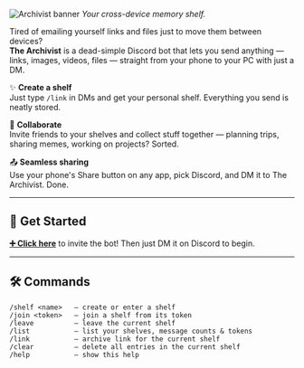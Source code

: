 ![Archivist banner](https://github.com/user-attachments/assets/022b7793-627d-47a6-927d-192e1e338a84)
*Your cross-device memory shelf.*

Tired of emailing yourself links and files just to move them between devices?  
**The Archivist** is a dead-simple Discord bot that lets you send anything — links, images, videos, files — straight from your phone to your PC with just a DM.

✨ **Create a shelf**  
Just type `/link` in DMs and get your personal shelf. Everything you send is neatly stored.

👥 **Collaborate**  
Invite friends to your shelves and collect stuff together — planning trips, sharing memes, working on projects? Sorted.

📤 **Seamless sharing**  
Use your phone's Share button on any app, pick Discord, and DM it to The Archivist. Done.

---

## 🚀 Get Started  
**[➕ Click here]([https://your-invite-link.com](https://discord.com/oauth2/authorize?client_id=1373633936575434872&permissions=0&integration_type=0&scope=bot))** to invite the bot!
Then just DM it on Discord to begin.

---

## 🛠️ Commands

```
/shelf <name>   – create or enter a shelf  
/join <token>   – join a shelf from its token  
/leave          – leave the current shelf  
/list           – list your shelves, message counts & tokens  
/link           – archive link for the current shelf  
/clear          – delete all entries in the current shelf  
/help           – show this help
```
